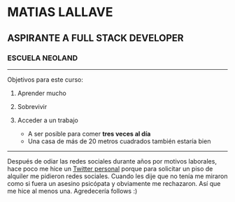 # MATIAS LALLAVE

## ASPIRANTE A FULL STACK DEVELOPER

### ESCUELA NEOLAND

---

Objetivos para este curso:


1. Aprender mucho

2. Sobrevivir

3. Acceder a un trabajo
    - A ser posible para comer **tres veces al día**
    - Una casa de más de 20 metros cuadrados también estaría bien


---

Después de odiar las redes sociales durante años por motivos laborales, hace poco me hice un [Twitter personal][Twitter] porque para solicitar un piso de alquiler me pidieron redes sociales. Cuando les dije que no tenía me miraron como si fuera un asesino psicópata y obviamente me rechazaron. Así que me hice al menos una. Agredecería follows :)




[Twitter]: https://twitter.com/giccho3_
